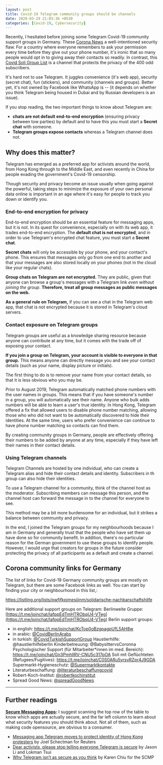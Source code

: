 ```yaml
---
layout: post
title: Covid-19 Telegram community groups should be channels
date: 2020-03-29 21:03:36 +0530
categories: [Covid-19, Cybersecurity]
---
```


Recently, I hesitated before joining some Telegram Covid-19 community support groups in Germany. These [Corona News](https://t.me/joinchat/Kqtla1CfK_0BlAGeFysrzQ) a well-intentioned security flaw. For a country where everyone remembers to ask your permission every time before they give out your phone number, it's ironic that so many people would opt in to giving away their contacts so readily. In contrast, this [Covid Soli Group List](https://t.me/covidsoliberlinlist) is a channel that protects the privacy of the 400 odd subscribers.

It's hard not to use Telegram. It juggles convenience (it's web app), security (secret chat), fun (stickers), and community (channels and groups). Better yet, it's not owned by Facebook like WhatsApp is -- (it depends on whether you think Telegram being housed in Dubai and by Russian developers is an issue). 

If you stop reading, the two important things to know about Telegram are:
 - **chats are not default end-to-end encryption** (ensuring privacy between tow parties) by default and to have this you must start a **Secret chat** with someone.
 - **Telegram groups expose contacts** whereas a Telegram channel does not.

## Why does this matter?
Telegram has emerged as a preferred app for activists around the world, from Hong Kong through to the Middle East, and even recently in China for people evading the government's Covid-19 censorship.

Though security and privacy become an issue usually when going against the powerful, taking steps to minimize the exposure of your own personal data online is important in an age where it's easy for people to track you down or identify you.

### End-to-end encryption for privacy
End-to-end encryption should be an essential feature for messaging apps, but it is not. In its quest for convenience, especially on with its web app, it trades end-to-end encryption. The **default chat is not encrypted**, and in order to use Telegram's encrypted chat feature, you must start a **Secret chat**. 

**Secret chats** will only be accessible by your phone, and your contact's phone. This ensures that messages only go from one end to another and that your messages are also stored locally on your phones (not in the cloud like your regular chats). 

**Group chats on Telegram are not encrypted.** They are public, given that anyone can browse a group's messages with a Telegram link *even without joining the group*. **Therefore, treat all group messages as public messages on the web.**

**As a general rule on Telegram,** if you can see a chat in the Telegram web app, that chat is not encrypted because it is stored in Telegram's cloud servers.

### Contact exposure on Telegram groups

Telegram groups are useful as a knowledge sharing resource because anyone can contribute at any time, but it comes with the trade off of exposing your contact.

**If you join a group on Telegram, your account is visible to everyone in that group.** This means anyone can directly message you and see your contact details (such as your name, display picture or initials).

The first thing to do is to remove your name from your contact details, so that it is less obvious who you may be. 

Prior to August 2019, Telegram automatically matched phone numbers with the user names in groups. This means that if you have someone's number in a group, you will automatically see their name. Anyone who bulk adds numbers will be able to learn a user's true identity. In Hong Kong, Telegram offered a fix that allowed users to disable phone number matching, allowing those who who did not want to be automatically discovered to hide their identities. At the same time, users who prefer convenience can continue to have phone number matching so contacts can find them. 

By creating community groups in Germany, people are effectively offering their numbers to be added by anyone at any time, especially if they have left their names in their contact details.

### Using Telegram channels
Telegram Channels are hosted by one individual, who can create a Telegram alias and hide their contact details and identity. Subscribers in th group can also hide their identities. 

To use a Telegram channel for a community, think of the channel host as the moderator. Subscribing members can message this person, and the channel host can forward the message in to the channel for everyone to see.

This method may be a bit more burdensome for an individual, but it strikes a balance between community and privacy.



In the end, I joined the Telegram groups for my neighbourhoods because I am in Germany and generally trust that the people who have set them up have done so for community benefit. In addition, there's no particular reason for the German government to use these groups to identify people. However, I would urge that creators for groups in the future consider protecting the privacy of all participants as a default and create a channel.

## Corona community links for Germany
The list of links for Covid-19 Germany community groups are mostly on Telegram, but there are some Facebook links as well. You can start by finding your city or neighbourhood in this list,:

https://listling.org/lists/pwfjfkpjmesjjinm/solidarische-nachbarschaftshilfe

Here are additional support groups on Telegram:
 Berlinweite Gruppe: [https://t.me/joinchat/IafppEdTmHTRObqU4-VTeg](https://t.me/joinchat/IafppEdTmHTRObqU4-VTeg)
 Berlin support groups:
 - in english: https://t.me/joinchat/KcTop0oBzgpagpUfL5AH8w
 - in arabic: [@CovidBerlinArabs](https://web.telegram.org/#/im?p=@CovidBerlinArabs)
 - in turkish: [@CovidTurkishSupportGroup](https://web.telegram.org/#/im?p=@CovidTurkishSupportGroup)
Haustierhilfe: @haustierhilfeberlin
Kinderbetreuung: @BabysittervsCoronna
Psychologischer Support (für Mitarbeiter*innen im med. Bereich): https://t.me/joinchat/Gn3PmhllRV-CNU5c317pOA
Soli mit Geflüchteten (Refugees/Fugitives): https://t.me/joinchat/C0S0ARu5yrsvRZpr4J9GDA
Supermarkt-Hygieneschutz: [@Supermarktkontakte](https://web.telegram.org/#/im?p=@Supermarktkontakte)
- Literaturbeschaffung: [@literaturbeschaffungcovid](https://web.telegram.org/#/im?p=@literaturbeschaffungcovid)
- Robert-Koch-Institut: [@robertkochinstitut](https://web.telegram.org/#/im?p=@robertkochinstitut)
- Spread Good News: [@spreadGoodNews](https://web.telegram.org/#/im?p=@spreadGoodNews)

---

## Further readings
**[Secure Messaging Apps](www.securemessagingapps.com):** I suggest scanning the top row of the table to know which apps are actually secure, and the far left column to learn about what security features you should think about. Not all of them, such as making code opensource, are obvious to a consumer.
- [Messaging app Telegram moves to protect identity of Hong Kong protesters](https://www.reuters.com/article/us-hongkong-telegram-exclusive/exclusive-messaging-app-telegram-moves-to-protect-identity-of-hong-kong-protesters-idUSKCN1VK2NI) by Joel Schectman for Reuters
- [Dear activists, please stop telling everyone Telegram is secure](https://88-bar.com/2016/08/dear-activists-please-stop-telling-everyone-telegram-is-secure/) by Jason Li and Lokman Tsui
- [Why Telegram isn’t as secure as you think](https://www.abacusnews.com/digital-life/why-telegram-isnt-secure-you-think/article/3014398) by Karen Chiu for the SCMP
